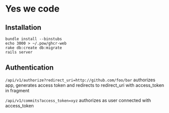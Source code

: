 # Yes we code

## Installation

```
bundle install --binstubs
echo 3000 > ~/.pow/ghcr-web
rake db:create db:migrate
rails server
```

## Authentication

`/api/v1/authorize?redirect_uri=http://github.com/foo/bar` authorizes app, generates access token and redirects to redirect_uri with access_token in fragment

`/api/v1/commits?access_token=xyz` authorizes as user connected with access_token
